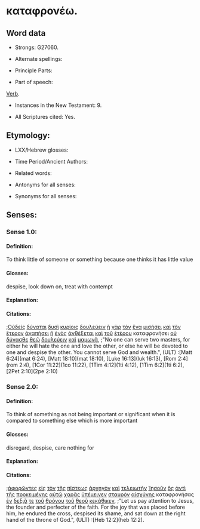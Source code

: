 # καταφρονέω.

<!-- Status: S2=Needs2ndReview -->
<!-- Lexica used for edits: BDAG, FFM, LN, BN, A-S -->

## Word data

* Strongs: G27060.


* Alternate spellings:

* Principle Parts: 

* Part of speech: 

[Verb](http://ugg.readthedocs.io/en/latest/verb.html).

* Instances in the New Testament: 9.

* All Scriptures cited: Yes.

## Etymology: 

* LXX/Hebrew glosses: 

* Time Period/Ancient Authors: 

* Related words: 

* Antonyms for all senses:

* Synonyms for all senses: 

## Senses:

### Sense 1.0:

#### Definition: 

To think little of someone or something because one thinks it has little value 


#### Glosses:

despise, look down on, treat with contempt

#### Explanation:

#### Citations:

;[Οὐδεὶς](../G37620/01.md) [δύναται](../G14100/01.md) [δυσὶ](../G14170/01.md) [κυρίοις](../G29620/01.md) [δουλεύειν](../G13980/01.md) [ἢ](../G22280/01.md) [γὰρ](../G10630/01.md) [τὸν](../G35880/01.md) [ἕνα](../G15200/01.md) [μισήσει](../G34040/01.md) [καὶ](../G25320/01.md) [τὸν](../G35880/01.md) [ἕτερον](../G20870/01.md) [ἀγαπήσει](../G00250/01.md) [ἢ](../G22280/01.md) [ἑνὸς](../G15200/01.md) [ἀνθέξεται](../G04720/01.md) [καὶ](../G25320/01.md) [τοῦ](../G35880/01.md) [ἑτέρου](../G20870/01.md) καταφρονήσει [οὐ](../G37560/01.md) [δύνασθε](../G14100/01.md) [θεῷ](../G23160/01.md) [δουλεύειν](../G13980/01.md) [καὶ](../G25320/01.md) [μαμωνᾷ](../G31260/01.md), 
;"No one can serve two masters, for either he will hate the one and love the other, or else he will be devoted to one and despise the other. You cannot serve God and wealth.",  (ULT)
:[Matt 6:24](mat 6:24),  [Matt 18:10](mat 18:10),  [Luke 16:13](luk 16:13),  [Rom 2:4](rom 2:4),  [1Cor 11:22](1co 11:22),  [1Tim 4:12](1ti 4:12),  [1Tim 6:2](1ti 6:2),  [2Pet 2:10](2pe 2:10)

### Sense 2.0:

#### Definition: 

To think of something as not being important or significant when it is compared to something else which is more important

#### Glosses:

disregard, despise, care nothing for

#### Explanation:

#### Citations:

;[ἀφορῶντες](../G08720/01.md) [εἰς](../G15190/01.md) [τὸν](../G35880/01.md) [τῆς](../G35880/01.md) [πίστεως](../G41020/01.md) [ἀρχηγὸν](../G07470/01.md) [καὶ](../G25320/01.md) [τελειωτὴν](../G50510/01.md) [Ἰησοῦν](../G24240/01.md) [ὃς](../G37390/01.md) [ἀντὶ](../G04730/01.md) [τῆς](../G35880/01.md) [προκειμένης](../G42950/01.md) [αὐτῷ](../G08460/01.md) [χαρᾶς](../G54790/01.md) [ὑπέμεινεν](../G52780/01.md) [σταυρὸν](../G47160/01.md) [αἰσχύνης](../G01520/01.md) καταφρονήσας [ἐν](../G17220/01.md) [δεξιᾷ](../G11880/01.md) [τε](../G50370/01.md) [τοῦ](../G35880/01.md) [θρόνου](../G23620/01.md) [τοῦ](../G35880/01.md) [θεοῦ](../G23160/01.md) [κεκάθικεν](../G25230/01.md), 
;"Let us pay attention to Jesus, the founder and perfecter of the faith. For the joy that was placed before him, he endured the cross, despised its shame, and sat down at the right hand of the throne of God.",  (ULT)
:[Heb 12:2](heb 12:2).
